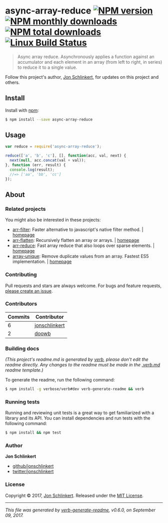 # async-array-reduce [![NPM version](https://img.shields.io/npm/v/async-array-reduce.svg?style=flat)](https://www.npmjs.com/package/async-array-reduce) [![NPM monthly downloads](https://img.shields.io/npm/dm/async-array-reduce.svg?style=flat)](https://npmjs.org/package/async-array-reduce) [![NPM total downloads](https://img.shields.io/npm/dt/async-array-reduce.svg?style=flat)](https://npmjs.org/package/async-array-reduce) [![Linux Build Status](https://img.shields.io/travis/jonschlinkert/async-array-reduce.svg?style=flat&label=Travis)](https://travis-ci.org/jonschlinkert/async-array-reduce)

> Async array reduce. Asynchronously applies a function against an accumulator and each element in an array (from left to right, in series) to reduce it to a single value.

Follow this project's author, [Jon Schlinkert](https://github.com/jonschlinkert), for updates on this project and others.

## Install

Install with [npm](https://www.npmjs.com/):

```sh
$ npm install --save async-array-reduce
```

## Usage

```js
var reduce = require('async-array-reduce');

reduce(['a', 'b', 'c'], [], function(acc, val, next) {
  next(null, acc.concat(val + val));
}, function (err, result) {
  console.log(result);
  //=> ['aa', 'bb', 'cc']
});
```

## About

### Related projects

You might also be interested in these projects:

* [arr-filter](https://www.npmjs.com/package/arr-filter): Faster alternative to javascript's native filter method. | [homepage](https://github.com/jonschlinkert/arr-filter "Faster alternative to javascript's native filter method.")
* [arr-flatten](https://www.npmjs.com/package/arr-flatten): Recursively flatten an array or arrays. | [homepage](https://github.com/jonschlinkert/arr-flatten "Recursively flatten an array or arrays.")
* [arr-reduce](https://www.npmjs.com/package/arr-reduce): Fast array reduce that also loops over sparse elements. | [homepage](https://github.com/jonschlinkert/arr-reduce "Fast array reduce that also loops over sparse elements.")
* [array-unique](https://www.npmjs.com/package/array-unique): Remove duplicate values from an array. Fastest ES5 implementation. | [homepage](https://github.com/jonschlinkert/array-unique "Remove duplicate values from an array. Fastest ES5 implementation.")

### Contributing

Pull requests and stars are always welcome. For bugs and feature requests, [please create an issue](../../issues/new).

### Contributors

| **Commits** | **Contributor** | 
| --- | --- |
| 6 | [jonschlinkert](https://github.com/jonschlinkert) |
| 2 | [doowb](https://github.com/doowb) |

### Building docs

_(This project's readme.md is generated by [verb](https://github.com/verbose/verb-generate-readme), please don't edit the readme directly. Any changes to the readme must be made in the [.verb.md](.verb.md) readme template.)_

To generate the readme, run the following command:

```sh
$ npm install -g verbose/verb#dev verb-generate-readme && verb
```

### Running tests

Running and reviewing unit tests is a great way to get familiarized with a library and its API. You can install dependencies and run tests with the following command:

```sh
$ npm install && npm test
```

### Author

**Jon Schlinkert**

* [github/jonschlinkert](https://github.com/jonschlinkert)
* [twitter/jonschlinkert](https://twitter.com/jonschlinkert)

### License

Copyright © 2017, [Jon Schlinkert](https://github.com/jonschlinkert).
Released under the [MIT License](LICENSE).

***

_This file was generated by [verb-generate-readme](https://github.com/verbose/verb-generate-readme), v0.6.0, on September 09, 2017._